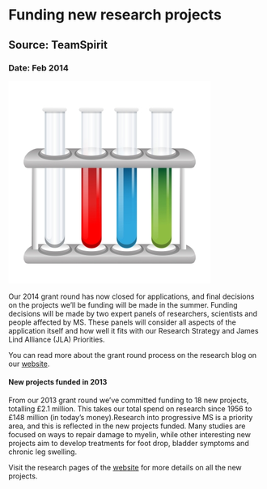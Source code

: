 # Funding new research projects
## Source: TeamSpirit
### Date: Feb 2014

![Test Tubes](img/test_tubes.jpg)

Our 2014 grant round has now closed for applications, and final decisions on the projects we’ll be funding will be made in the summer.
Funding decisions will be made by two expert panels of researchers, scientists and people affected by MS. These panels will consider all aspects of the application itself and how well it fits with our Research Strategy and James Lind Alliance (JLA) Priorities.

You can read more about the grant round process on the research blog on our [website](http://www.mssociety.org.uk/ms-support/practical-and-financial-help/work-and-money/grants "MS Society Grants").

#### New projects funded in 2013

From our 2013 grant round we’ve committed funding to 18 new projects, totalling £2.1 million. This takes our total spend on research since 1956 to £148 million (in today’s money).Research into progressive MS is a priority area, and this is reflected in the new projects funded. Many studies are focused on ways to repair damage to myelin, while other interesting new projects aim to develop treatments for foot drop, bladder symptoms and chronic leg swelling.

Visit the research pages of the [website](http://www.mssociety.org.uk/ms-news-research/ms-research "MS Society Research") for more details on all the new projects.

